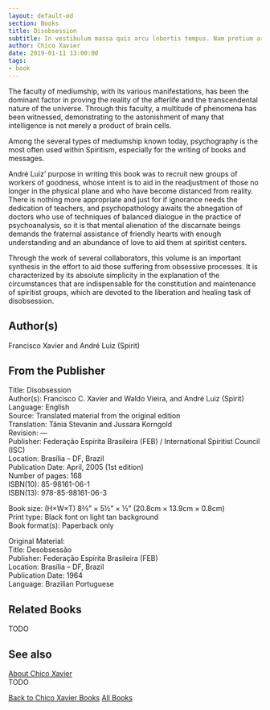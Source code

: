 ```yaml
---
layout: default-md
section: Books
title: Disobsession
subtitle: In vestibulum massa quis arcu lobortis tempus. Nam pretium arcu in odio vulputate luctus.
author: Chico Xavier
date: 2019-01-11 13:00:00
tags: 
- book
---
```


The faculty of mediumship, with its various manifestations, has been the dominant factor in proving the reality of the afterlife and the transcendental nature of the universe. Through this faculty, a multitude of phenomena has been witnessed, demonstrating to the astonishment of many that intelligence is not merely a product of brain cells.

Among the several types of mediumship known today, psychography is the most often used within Spiritism, especially for the writing of books and messages.

André Luiz’ purpose in writing this book was to recruit new groups of workers of goodness, whose intent is to aid in the readjustment of those no longer in the physical plane and who have become distanced from reality. There is nothing more appropriate and just for if ignorance needs the dedication of teachers, and psychopathology awaits the abnegation of doctors who use of techniques of balanced dialogue in the practice of psychoanalysis, so it is that mental alienation of the discarnate beings demands the fraternal assistance of friendly hearts with enough understanding and an abundance of love to aid them at spiritist centers.

Through the work of several collaborators, this volume is an important synthesis in the effort to aid those suffering from obsessive processes. It is characterized by its absolute simplicity in the explanation of the circumstances that are indispensable for the constitution and maintenance of spiritist groups, which are devoted to the liberation and healing task of disobsession.

## Author(s)
Francisco Xavier and André Luiz (Spirit)

## From the Publisher
Title: 	Disobsession  
Author(s): 	Francisco C. Xavier and Waldo Vieira, and André Luiz (Spirit)  
Language: 	English  
Source: 	Translated material from the original edition  
Translation: 	Tânia Stevanin and Jussara Korngold  
Revision: 	—  
Publisher: 	Federação Espírita Brasileira (FEB) / International Spiritist Council (ISC)  
Location: 	Brasília – DF, Brazil  
Publication Date: 	April, 2005 (1st edition)  
Number of pages: 	168  
ISBN(10): 	85-98161-06-1  
ISBN(13): 	978-85-98161-06-3  
  
Book size: (H×W×T) 	8⅖” × 5½” × ⅓” (20.8cm × 13.9cm × 0.8cm)  
Print type: 	Black font on light tan background  
Book format(s): 	Paperback only  
  
Original Material: 	  
Title: 	Desobsessão  
Publisher: 	Federação Espírita Brasileira (FEB)  
Location: 	Brasília – DF, Brazil  
Publication Date: 	1964  
Language: 	Brazilian Portuguese  

## Related Books
TODO

## See also
[About Chico Xavier](/profile/chico-xavier)  
TODO


<a href="/books/chico-xavier" class="button">Back to Chico Xavier Books</a>
<a href="/books" class="button">All Books</a>

